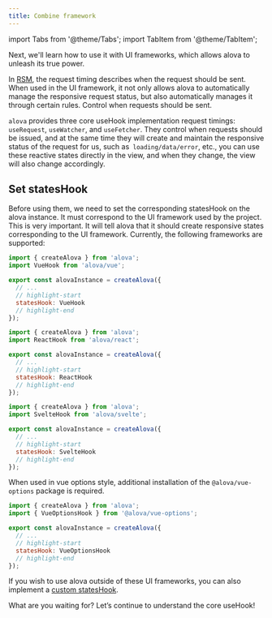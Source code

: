 ```yaml
---
title: Combine framework
---
```


import Tabs from '@theme/Tabs';
import TabItem from '@theme/TabItem';

Next, we'll learn how to use it with UI frameworks, which allows alova to unleash its true power.

In [RSM](/tutorial/others/rsm), the request timing describes when the request should be sent. When used in the UI framework, it not only allows alova to automatically manage the responsive request status, but also automatically manages it through certain rules. Control when requests should be sent.

`alova` provides three core useHook implementation request timings: `useRequest`, `useWatcher`, and `useFetcher`. They control when requests should be issued, and at the same time they will create and maintain the responsive status of the request for us, such as` loading/data/error`, etc., you can use these reactive states directly in the view, and when they change, the view will also change accordingly.

## Set statesHook

Before using them, we need to set the corresponding statesHook on the alova instance. It must correspond to the UI framework used by the project. This is very important. It will tell alova that it should create responsive states corresponding to the UI framework. Currently, the following frameworks are supported:

<Tabs groupId="framework">
<TabItem value="1" label="vue composition">

```js
import { createAlova } from 'alova';
import VueHook from 'alova/vue';

export const alovaInstance = createAlova({
  // ...
  // highlight-start
  statesHook: VueHook
  // highlight-end
});
```

</TabItem>
<TabItem value="2" label="react">

```js
import { createAlova } from 'alova';
import ReactHook from 'alova/react';

export const alovaInstance = createAlova({
  // ...
  // highlight-start
  statesHook: ReactHook
  // highlight-end
});
```

</TabItem>
<TabItem value="3" label="svelte">

```js
import { createAlova } from 'alova';
import SvelteHook from 'alova/svelte';

export const alovaInstance = createAlova({
  // ...
  // highlight-start
  statesHook: SvelteHook
  // highlight-end
});
```

</TabItem>
<TabItem value="4" label="vue options">

When used in vue options style, additional installation of the `@alova/vue-options` package is required.

```js
import { createAlova } from 'alova';
import { VueOptionsHook } from '@alova/vue-options';

export const alovaInstance = createAlova({
  // ...
  // highlight-start
  statesHook: VueOptionsHook
  // highlight-end
});
```

</TabItem>
</Tabs>

If you wish to use alova outside of these UI frameworks, you can also implement a [custom statesHook](/tutorial/custom/custom-stateshook).

What are you waiting for? Let’s continue to understand the core useHook!
